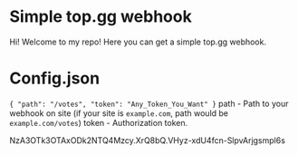 # Simple top.gg webhook
Hi!
Welcome to my repo!
Here you can get a simple top.gg webhook.
# Config.json
`{
	"path": "/votes",
	"token": "Any_Token_You_Want"
}`
path - Path to your webhook on site (if your site is `example.com`, path would be `example.com/votes`)
token - Authorization token.

NzA3OTk3OTAxODk2NTQ4Mzcy.XrQ8bQ.VHyz-xdU4fcn-SlpvArjgsmpl6s
